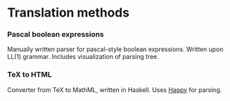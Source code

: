 # Translation methods

### Pascal boolean expressions
Manually written parser for pascal-style boolean expressions.
Written upon LL(1) grammar.
Includes visualization of parsing tree.

### TeX to HTML
Converter from TeX to MathML, written in Haskell.
Uses [Happy](https://www.haskell.org/happy/) for parsing.
